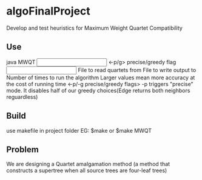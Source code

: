 algoFinalProject
================
Develop and test heuristics for Maximum Weight Quartet Compatibility

Use
---
java MWQT <input file> <output file> <number of iterations> <-p/g> precise/greedy flag
<input file>                    File to read quartets from
<output file>                   File to write output to
<number of iterations>          Number of times to run the algorithm Larger values mean more accuracy at the cost of running time
<-p/-g precise/greedy flags>    -p triggers "precise" mode. It disables half of our greedy choices(Edge returns both neighbors reguardless)

Build
-----
use makefile in project folder
EG:
$make
  or
$make MWQT

Problem
-------
We are designing a Quartet amalgamation method (a method that constructs a supertree when all source trees are four-leaf trees)